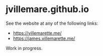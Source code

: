 # jvillemare.github.io

See the website at any of the following links:
 - https://villemarette.me/
 - https://james.villemarette.me/

Work in progress.
